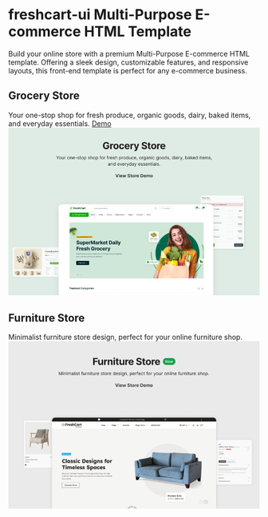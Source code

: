 # freshcart-ui Multi-Purpose E-commerce HTML Template

Build your online store with a premium Multi-Purpose E-commerce HTML template. Offering a sleek design, customizable features, and responsive layouts, this front-end template is perfect for any
e-commerce business.

## Grocery Store

Your one-stop shop for fresh produce, organic goods, dairy, baked items, and everyday essentials. [Demo](https://freshcart.codescandy.com/index.html) <img src="src/assets/images/grocery-store.png">

## Furniture Store

Minimalist furniture store design, perfect for your online furniture shop. ![Furniture](src/assets/images/furniture-store.png)
